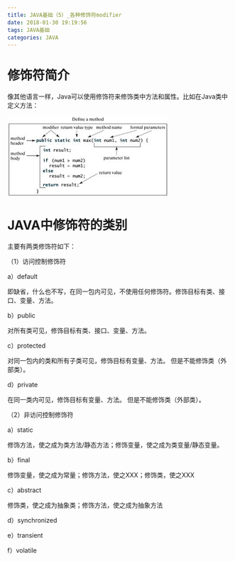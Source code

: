 ```yaml
---
title: JAVA基础（5）_各种修饰符modifier
date: 2018-01-30 19:19:56
tags: JAVA基础
categories: JAVA
---
```


# 修饰符简介

像其他语言一样，Java可以使用修饰符来修饰类中方法和属性。比如在Java类中定义方法：

![](/images/java_syntax_5_1.png)

# JAVA中修饰符的类别

主要有两类修饰符如下：

（1）访问控制修饰符

a）default

即缺省，什么也不写，在同一包内可见，不使用任何修饰符。修饰目标有类、接口、变量、方法。

b）public

对所有类可见，修饰目标有类、接口、变量、方法。

c）protected

对同一包内的类和所有子类可见，修饰目标有变量、方法。 但是不能修饰类（外部类）。

d）private

在同一类内可见，修饰目标有变量、方法。 但是不能修饰类（外部类）。

（2）非访问控制修饰符

a）static

修饰方法，使之成为类方法/静态方法；修饰变量，使之成为类变量/静态变量。

b）final

修饰变量，使之成为常量；修饰方法，使之XXX；修饰类，使之XXX

c）abstract

修饰类，使之成为抽象类；修饰方法，使之成为抽象方法

d）synchronized

e）transient

f）volatile

